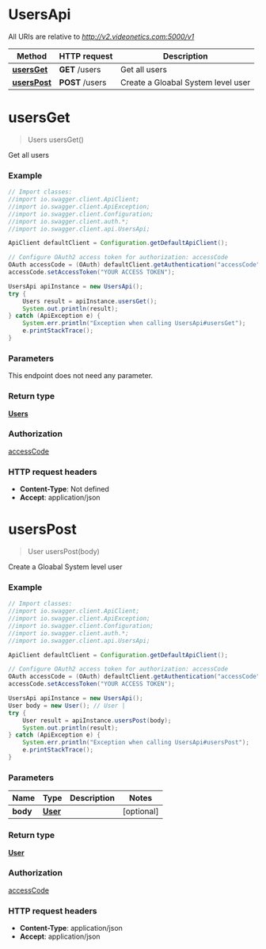 # UsersApi

All URIs are relative to *http://v2.videonetics.com:5000/v1*

Method | HTTP request | Description
------------- | ------------- | -------------
[**usersGet**](UsersApi.md#usersGet) | **GET** /users | Get all users
[**usersPost**](UsersApi.md#usersPost) | **POST** /users | Create a Gloabal System level user

<a name="usersGet"></a>
# **usersGet**
> Users usersGet()

Get all users

### Example
```java
// Import classes:
//import io.swagger.client.ApiClient;
//import io.swagger.client.ApiException;
//import io.swagger.client.Configuration;
//import io.swagger.client.auth.*;
//import io.swagger.client.api.UsersApi;

ApiClient defaultClient = Configuration.getDefaultApiClient();

// Configure OAuth2 access token for authorization: accessCode
OAuth accessCode = (OAuth) defaultClient.getAuthentication("accessCode");
accessCode.setAccessToken("YOUR ACCESS TOKEN");

UsersApi apiInstance = new UsersApi();
try {
    Users result = apiInstance.usersGet();
    System.out.println(result);
} catch (ApiException e) {
    System.err.println("Exception when calling UsersApi#usersGet");
    e.printStackTrace();
}
```

### Parameters
This endpoint does not need any parameter.

### Return type

[**Users**](Users.md)

### Authorization

[accessCode](../README.md#accessCode)

### HTTP request headers

 - **Content-Type**: Not defined
 - **Accept**: application/json

<a name="usersPost"></a>
# **usersPost**
> User usersPost(body)

Create a Gloabal System level user

### Example
```java
// Import classes:
//import io.swagger.client.ApiClient;
//import io.swagger.client.ApiException;
//import io.swagger.client.Configuration;
//import io.swagger.client.auth.*;
//import io.swagger.client.api.UsersApi;

ApiClient defaultClient = Configuration.getDefaultApiClient();

// Configure OAuth2 access token for authorization: accessCode
OAuth accessCode = (OAuth) defaultClient.getAuthentication("accessCode");
accessCode.setAccessToken("YOUR ACCESS TOKEN");

UsersApi apiInstance = new UsersApi();
User body = new User(); // User | 
try {
    User result = apiInstance.usersPost(body);
    System.out.println(result);
} catch (ApiException e) {
    System.err.println("Exception when calling UsersApi#usersPost");
    e.printStackTrace();
}
```

### Parameters

Name | Type | Description  | Notes
------------- | ------------- | ------------- | -------------
 **body** | [**User**](User.md)|  | [optional]

### Return type

[**User**](User.md)

### Authorization

[accessCode](../README.md#accessCode)

### HTTP request headers

 - **Content-Type**: application/json
 - **Accept**: application/json

